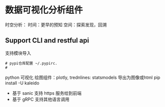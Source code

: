 # 数据可视化分析组件

时空分析：
时间：更早的预知
空间：探索发现，回溯

## Support CLI and restful api

支持模块导入

```text
# pypi仓库配置 ~/.pypirc.      
# 
```

python 可视化
绘图组件：plotly, trednlines: statsmodels
导出为图像或html
pip install -U kaleido

* 基于 sanic 支持 https 服务给到前端
* 基于 gRPC 支持其他语言调用